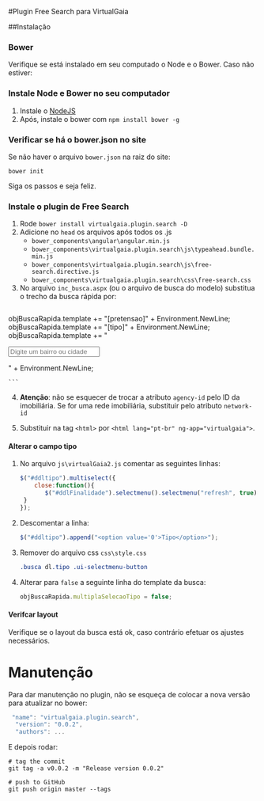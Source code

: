 #Plugin Free Search para VirtualGaia

##Instalação

### Bower
Verifique se está instalado em seu computado o Node e o Bower. Caso não estiver:

### Instale Node e Bower no seu computador
 1. Instale o  [NodeJS](https://nodejs.org/en/)
 2. Após, instale o bower com `npm install bower -g`

### Verificar se há o bower.json no site
Se não haver o arquivo `bower.json`  na raiz do site:
```shell
bower init
```
Siga os passos e seja feliz.

### Instale o plugin de Free Search

 1. Rode `bower install virtualgaia.plugin.search -D`
 2. Adicione no `head` os arquivos  após todos os .js
	 - `bower_components\angular\angular.min.js`
	 - `bower_components\virtualgaia.plugin.search\js\typeahead.bundle.min.js`
	 - `bower_components\virtualgaia.plugin.search\js\free-search.directive.js`
	 - `bower_components\virtualgaia.plugin.search\css\free-search.css`
 3. No arquivo `inc_busca.aspx` (ou o arquivo de busca do modelo) substitua o trecho da busca rápida por:
	```C#
objBuscaRapida.template += "[pretensao]" + Environment.NewLine;
objBuscaRapida.template += "[tipo]" + Environment.NewLine;
objBuscaRapida.template += "<dl class='searchfree'><input type='text' agency-id='123' class='form-control' placeholder='Digite um bairro ou cidade' free-search /></dl>" + Environment.NewLine;

	```
 4. **Atenção**: não se esquecer de trocar a atributo `agency-id` pelo ID da imobiliária. Se for uma rede imobiliária, substituir pelo atributo `network-id`

 5. Substituir na tag `<html>` por `<html lang="pt-br" ng-app="virtualgaia">`.

#### Alterar o campo tipo

 1. No arquivo `js\virtualGaia2.js` comentar as seguintes linhas:
 	```javascript
 	$("#ddltipo").multiselect({
		close:function(){
    	   $("#ddlFinalidade").selectmenu().selectmenu("refresh", true);
  	 }
 	});

 	```
 2. Descomentar a linha:
 	```javascript
 	$("#ddltipo").append("<option value='0'>Tipo</option>");

 	```
 3. Remover do arquivo css `css\style.css`
 	```css
 	.busca dl.tipo .ui-selectmenu-button

	```
 4. Alterar para `false` a seguinte linha do template da busca:
 	```javascript
 	objBuscaRapida.multiplaSelecaoTipo = false;

 	```

#### Verifcar layout

Verifique se o layout da busca está ok, caso contrário efetuar os ajustes necessários.


# Manutenção

Para dar manutenção no plugin, não se esqueça de colocar a nova versão para atualizar no bower:

```javascript
 "name": "virtualgaia.plugin.search",
  "version": "0.0.2",
  "authors": ...
```

E depois rodar:

 ```shell
# tag the commit
git tag -a v0.0.2 -m "Release version 0.0.2"

# push to GitHub
git push origin master --tags
 ```